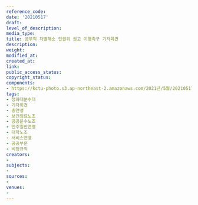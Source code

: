 ```yaml
---
reference_code: 
date: '20210517'
draft: 
level_of_description: 
media_type: 
title: 공무직 차별해소 인권위 권고 이행촉구 기자회견
description: 
weight: 
modified_at: 
created_at: 
link: 
public_access_status: 
copyright_status: 
components:
- https://kctu-photo.s3.ap-northeast-2.amazonaws.com/2021년/5월/20210517-공무직+차별해소+인권위+권고+이행촉구+기자회견_청와대분수대_기자회견_총연맹_보건의료노조_공공운수노조_민주일반연맹_대학노조_서비스연맹_공공부문_비정규직/_1DX0204.jpg
tags:
- 청와대분수대
- 기자회견
- 총연맹
- 보건의료노조
- 공공운수노조
- 민주일반연맹
- 대학노조
- 서비스연맹
- 공공부문
- 비정규직
creators:
- 
subjects:
- 
sources:
- 
venues:
- 
---
```

